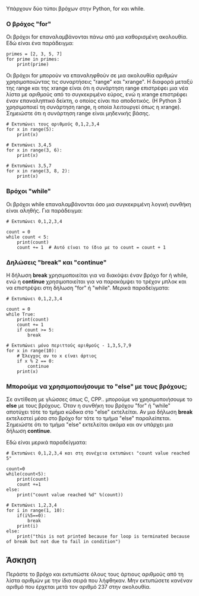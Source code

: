 Υπάρχουν δύο τύποι βρόχων στην Python, for και while.

### Ο βρόχος "for"

Οι βρόχοι for επαναλαμβάνονται πάνω από μια καθορισμένη ακολουθία. Εδώ είναι ένα παράδειγμα:

    primes = [2, 3, 5, 7]
    for prime in primes:
        print(prime)

Οι βρόχοι for μπορούν να επαναληφθούν σε μια ακολουθία αριθμών χρησιμοποιώντας τις συναρτήσεις "range" και "xrange". Η διαφορά μεταξύ της range και της xrange είναι ότι η συνάρτηση range επιστρέφει μια νέα λίστα με αριθμούς από το συγκεκριμένο εύρος, ενώ η xrange επιστρέφει έναν επαναληπτικό δείκτη, ο οποίος είναι πιο αποδοτικός. (Η Python 3 χρησιμοποιεί τη συνάρτηση range, η οποία λειτουργεί όπως η xrange). Σημειώστε ότι η συνάρτηση range είναι μηδενικής βάσης.

    # Εκτυπώνει τους αριθμούς 0,1,2,3,4
    for x in range(5):
        print(x)

    # Εκτυπώνει 3,4,5
    for x in range(3, 6):
        print(x)

    # Εκτυπώνει 3,5,7
    for x in range(3, 8, 2):
        print(x)

### Βρόχοι "while"

Οι βρόχοι while επαναλαμβάνονται όσο μια συγκεκριμένη λογική συνθήκη είναι αληθής. Για παράδειγμα:

    # Εκτυπώνει 0,1,2,3,4

    count = 0
    while count < 5:
        print(count)
        count += 1  # Αυτό είναι το ίδιο με το count = count + 1

### Δηλώσεις "break" και "continue"

Η δήλωση **break** χρησιμοποιείται για να διακόψει έναν βρόχο for ή while, ενώ η **continue** χρησιμοποιείται για να παρακάμψει το τρέχον μπλοκ και να επιστρέψει στη δήλωση "for" ή "while". Μερικά παραδείγματα:

    # Εκτυπώνει 0,1,2,3,4

    count = 0
    while True:
        print(count)
        count += 1
        if count >= 5:
            break

    # Εκτυπώνει μόνο περιττούς αριθμούς - 1,3,5,7,9
    for x in range(10):
        # Έλεγχος αν το x είναι άρτιος
        if x % 2 == 0:
            continue
        print(x)

### Μπορούμε να χρησιμοποιήσουμε το "else" με τους βρόχους;

Σε αντίθεση με γλώσσες όπως C, CPP.. μπορούμε να χρησιμοποιήσουμε το **else** με τους βρόχους. Όταν η συνθήκη του βρόχου "for" ή "while" αποτύχει τότε το τμήμα κώδικα στο "else" εκτελείται. Αν μια δήλωση **break** εκτελεστεί μέσα στο βρόχο for τότε το τμήμα "else" παραλείπεται. Σημειώστε ότι το τμήμα "else" εκτελείται ακόμα και αν υπάρχει μια δήλωση **continue**.

Εδώ είναι μερικά παραδείγματα:

    # Εκτυπώνει 0,1,2,3,4 και στη συνέχεια εκτυπώνει "count value reached 5"

    count=0
    while(count<5):
        print(count)
        count +=1
    else:
        print("count value reached %d" %(count))

    # Εκτυπώνει 1,2,3,4
    for i in range(1, 10):
        if(i%5==0):
            break
        print(i)
    else:
        print("this is not printed because for loop is terminated because of break but not due to fail in condition")


Άσκηση
--------

Περάστε το βρόχο και εκτυπώστε όλους τους άρτιους αριθμούς από τη λίστα αριθμών με την ίδια σειρά που λήφθηκαν. Μην εκτυπώσετε κανέναν αριθμό που έρχεται μετά τον αριθμό 237 στην ακολουθία.